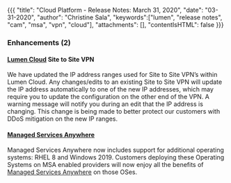 {{{
"title": "Cloud Platform - Release Notes: March 31, 2020",
"date": "03-31-2020",
"author": "Christine Sala",
"keywords":["lumen", "release notes", "cam", "msa", "vpn", "cloud"],
"attachments": [],
"contentIsHTML": false
}}}

### Enhancements (2)

#### [Lumen Cloud](https://www.ctl.io/centurylink-public-cloud/) Site to Site VPN

We have updated the IP address ranges used for Site to Site VPN’s within Lumen Cloud. Any changes/edits to an existing Site to Site VPN will update the IP address automatically to one of the new IP addresses, which may require you to update the configuration on the other end of the VPN. A warning message will notify you during an edit that the IP address is changing. This change is being made to better protect our customers with DDoS mitigation on the new IP ranges.

#### [Managed Services Anywhere](https://www.ctl.io/managed-services-anywhere/)

Managed Services Anywhere now includes support for additional operating systems: RHEL 8 and Windows 2019. Customers deploying these Operating Systems on MSA enabled providers will now enjoy all the benefits of [Managed Services Anywhere](https://www.ctl.io/legal/cloud-application-manager/service-guide/) on those OSes.
